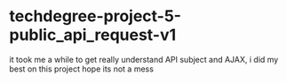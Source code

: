 # techdegree-project-5-public_api_request-v1
 
 it took me a while to get really understand API subject and AJAX,
 i did my best on this project hope its not a mess
